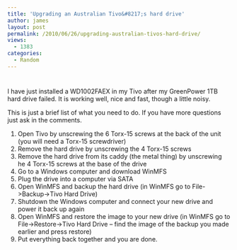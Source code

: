 ```yaml
---
title: 'Upgrading an Australian Tivo&#8217;s hard drive'
author: james
layout: post
permalink: /2010/06/26/upgrading-australian-tivos-hard-drive/
views:
  - 1383
categories:
  - Random
---
```

# 

I have just installed a WD1002FAEX in my Tivo after my GreenPower 1TB hard drive failed. It is working well, nice and fast, though a little noisy.

This is just a brief list of what you need to do. If you have more questions just ask in the comments.

1.  Open Tivo by unscrewing the 6 Torx-15 screws at the back of the unit (you will need a Torx-15 screwdriver)
2.  Remove the hard drive by unscrewing the 4 Torx-15 screws
3.  Remove the hard drive from its caddy (the metal thing) by unscrewing he 4 Torx-15 screws at the base of the drive
4.  Go to a Windows computer and download WinMFS
5.  Plug the drive into a computer via SATA
6.  Open WinMFS and backup the hard drive (in WinMFS go to File->Backup->Tivo Hard Drive)
7.  Shutdown the Windows computer and connect your new drive and power it back up again
8.  Open WinMFS and restore the image to your new drive (in WinMFS go to File->Restore->Tivo Hard Drive – find the image of the backup you made earlier and press restore)
9.  Put everything back together and you are done.